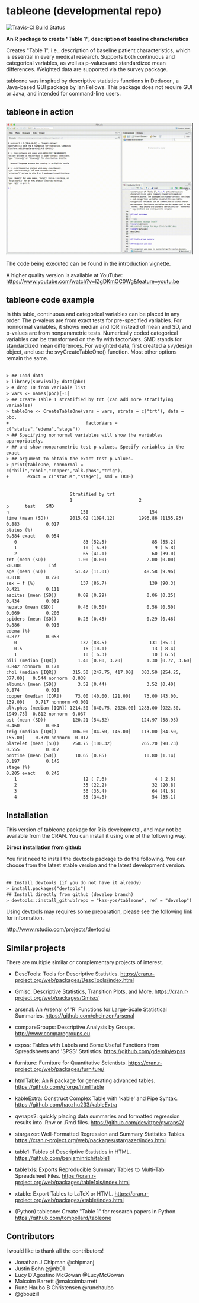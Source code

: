 tableone (developmental repo)
===============================================================================

[![Travis-CI Build Status](https://travis-ci.org/kaz-yos/tableone.svg?branch=develop)](https://travis-ci.org/kaz-yos/tableone)

**An R package to create "Table 1", description of baseline characteristics**

Creates "Table 1", i.e., description of baseline patient characteristics, which is essential in every medical research. Supports both continuous and categorical variables, as well as p-values and standardized mean differences. Weighted data are supported via the survey package.

tableone was inspired by descriptive statistics functions in Deducer , a Java-based GUI package by Ian Fellows. This package does not require GUI or Java, and intended for command-line users.


tableone in action
-------------------------------------------------------------------------------

![screencast](tableone.gif "screencast")

The code being executed can be found in the introduction vignette.

A higher quality version is available at YouTube: https://www.youtube.com/watch?v=IZgDKmOC0Wg&feature=youtu.be


tableone code example
-------------------------------------------------------------------------------

In this table, continuous and categorical variables can be placed in any order. The p-valeus are from exact tests for pre-specified variables. For nonnormal variables, it shows median and IQR instead of mean and SD, and p-values are from nonparametric tests. Numerically coded categorical variables can be transformed on the fly with factorVars. SMD stands for standardized mean differences. For weighted data, first created a svydesign object, and use the svyCreateTableOne() function. Most other options remain the same.

```

> ## Load data
> library(survival); data(pbc)
> # drop ID from variable list
> vars <- names(pbc)[-1]
> ## Create Table 1 stratified by trt (can add more stratifying variables)
> tableOne <- CreateTableOne(vars = vars, strata = c("trt"), data = pbc,
+                             factorVars = c("status","edema","stage"))
> ## Specifying nonnormal variables will show the variables appropriately,
> ## and show nonparametric test p-values. Specify variables in the exact
> ## argument to obtain the exact test p-values.
> print(tableOne, nonnormal = c("bili","chol","copper","alk.phos","trig"),
+       exact = c("status","stage"), smd = TRUE)


                        Stratified by trt
                        1                         2                         p      test    SMD
n                           158                       154
time (mean (SD))        2015.62 (1094.12)         1996.86 (1155.93)          0.883          0.017
status (%)                                                                   0.884 exact    0.054
   0                         83 (52.5)                 85 (55.2)
   1                         10 ( 6.3)                  9 ( 5.8)
   2                         65 (41.1)                 60 (39.0)
trt (mean (SD))            1.00 (0.00)               2.00 (0.00)            <0.001          Inf
age (mean (SD))           51.42 (11.01)             48.58 (9.96)             0.018          0.270
sex = f (%)                 137 (86.7)                139 (90.3)             0.421          0.111
ascites (mean (SD))        0.09 (0.29)               0.06 (0.25)             0.434          0.089
hepato (mean (SD))         0.46 (0.50)               0.56 (0.50)             0.069          0.206
spiders (mean (SD))        0.28 (0.45)               0.29 (0.46)             0.886          0.016
edema (%)                                                                    0.877          0.058
   0                        132 (83.5)                131 (85.1)
   0.5                       16 (10.1)                 13 ( 8.4)
   1                         10 ( 6.3)                 10 ( 6.5)
bili (median [IQR])        1.40 [0.80, 3.20]         1.30 [0.72, 3.60]       0.842 nonnorm  0.171
chol (median [IQR])      315.50 [247.75, 417.00]   303.50 [254.25, 377.00]   0.544 nonnorm  0.038
albumin (mean (SD))        3.52 (0.44)               3.52 (0.40)             0.874          0.018
copper (median [IQR])     73.00 [40.00, 121.00]     73.00 [43.00, 139.00]    0.717 nonnorm <0.001
alk.phos (median [IQR]) 1214.50 [840.75, 2028.00] 1283.00 [922.50, 1949.75]  0.812 nonnorm  0.037
ast (mean (SD))          120.21 (54.52)            124.97 (58.93)            0.460          0.084
trig (median [IQR])      106.00 [84.50, 146.00]    113.00 [84.50, 155.00]    0.370 nonnorm  0.017
platelet (mean (SD))     258.75 (100.32)           265.20 (90.73)            0.555          0.067
protime (mean (SD))       10.65 (0.85)              10.80 (1.14)             0.197          0.146
stage (%)                                                                    0.205 exact    0.246
   1                         12 ( 7.6)                  4 ( 2.6)
   2                         35 (22.2)                 32 (20.8)
   3                         56 (35.4)                 64 (41.6)
   4                         55 (34.8)                 54 (35.1)

```


Installation
-------------------------------------------------------------------------------

This version of tableone package for R is developmetal, and may not be available from the CRAN. You can install it using one of the following way.

**Direct installation from github**

You first need to install the devtools package to do the following. You can choose from the latest stable version and the latest development version.

```

## Install devtools (if you do not have it already)
> install.packages("devtools")
## Install directly from github (develop branch)
> devtools::install_github(repo = "kaz-yos/tableone", ref = "develop")

```

Using devtools may requires some preparation, please see the following link for information.

http://www.rstudio.com/projects/devtools/


Similar projects
-------------------------------------------------------------------------------

There are multiple similar or complementary projects of interest.

- DescTools: Tools for Descriptive Statistics. https://cran.r-project.org/web/packages/DescTools/index.html
- Gmisc: Descriptive Statistics, Transition Plots, and More. https://cran.r-project.org/web/packages/Gmisc/
- arsenal: An Arsenal of 'R' Functions for Large-Scale Statistical Summaries. https://github.com/eheinzen/arsenal
- compareGroups: Descriptive Analysis by Groups. http://www.comparegroups.eu
- expss: Tables with Labels and Some Useful Functions from Spreadsheets and 'SPSS' Statistics. https://github.com/gdemin/expss
- furniture: Furniture for Quantitative Scientists. https://cran.r-project.org/web/packages/furniture/
- htmlTable: An R package for generating advanced tables. https://github.com/gforge/htmlTable
- kableExtra: Construct Complex Table with 'kable' and Pipe Syntax. https://github.com/haozhu233/kableExtra
- qwraps2: quickly placing data summaries and formatted regression results into .Rnw or .Rmd files. https://github.com/dewittpe/qwraps2/
- stargazer: Well-Formatted Regression and Summary Statistics Tables. https://cran.r-project.org/web/packages/stargazer/index.html
- table1: Tables of Descriptive Statistics in HTML. https://github.com/benjaminrich/table1
- table1xls: Exports Reproducible Summary Tables to Multi-Tab Spreadsheet Files. https://cran.r-project.org/web/packages/table1xls/index.html
- xtable: Export Tables to LaTeX or HTML. https://cran.r-project.org/web/packages/xtable/index.html

- (Python) tableone: Create "Table 1" for research papers in Python. https://github.com/tompollard/tableone


Contributors
-------------------------------------------------------------------------------

I would like to thank all the contributors!

- Jonathan J Chipman @chipmanj
- Justin Bohn @jmb01
- Lucy D'Agostino McGowan @LucyMcGowan
- Malcolm Barrett @malcolmbarrett
- Rune Haubo B Christensen @runehaubo
- @gbouzill
